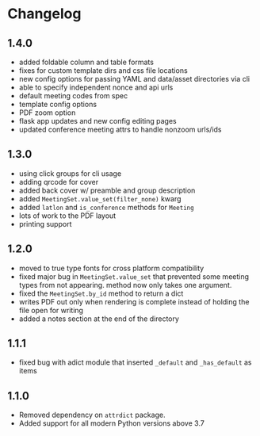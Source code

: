 # Changelog

## 1.4.0

- added foldable column and  table formats
- fixes for custom template dirs and css file locations
- new config options for passing YAML and data/asset directories via cli
- able to specify independent nonce and api urls
- default meeting codes from spec
- template config options
- PDF zoom option
- flask app updates and new config editing pages
- updated conference meeting attrs to handle nonzoom urls/ids

## 1.3.0

- using click groups for cli usage
- adding qrcode for cover
- added back cover w/ preamble and group description
- added `MeetingSet.value_set(filter_none)` kwarg
- added `latlon` and `is_conference` methods for `Meeting`
- lots of work to the PDF layout
- printing support

## 1.2.0

- moved to true type fonts for cross platform compatibility
- fixed major bug in `MeetingSet.value_set` that prevented some meeting types from not appearing. method now only takes one argument.
- fixed the `MeetingSet.by_id` method to return a dict
- writes PDF out only when rendering is complete instead of holding the file open for writing
- added a notes section at the end of the directory

## 1.1.1

- fixed bug with adict module that inserted `_default` and `_has_default` as items

## 1.1.0

- Removed dependency on `attrdict` package.
- Added support for all modern Python versions above 3.7
